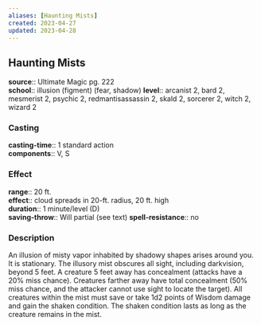 ```yaml
---
aliases: [Haunting Mists]
created: 2023-04-27
updated: 2023-04-28
---
```


## Haunting Mists

**source**:: Ultimate Magic pg. 222  
**school**:: illusion (figment) (fear, shadow)
**level**:: arcanist 2, bard 2, mesmerist 2, psychic 2, redmantisassassin 2, skald 2, sorcerer 2, witch 2, wizard 2

### Casting

**casting-time**:: 1 standard action  
**components**:: V, S

### Effect

**range**:: 20 ft.  
**effect**:: cloud spreads in 20-ft. radius, 20 ft. high  
**duration**:: 1 minute/level (D)  
**saving-throw**:: Will partial (see text)
**spell-resistance**:: no

### Description

An illusion of misty vapor inhabited by shadowy shapes arises around you. It is stationary. The illusory mist obscures all sight, including darkvision, beyond 5 feet. A creature 5 feet away has concealment (attacks have a 20% miss chance). Creatures farther away have total concealment (50% miss chance, and the attacker cannot use sight to locate the target). All creatures within the mist must save or take 1d2 points of Wisdom damage and gain the shaken condition. The shaken condition lasts as long as the creature remains in the mist.
